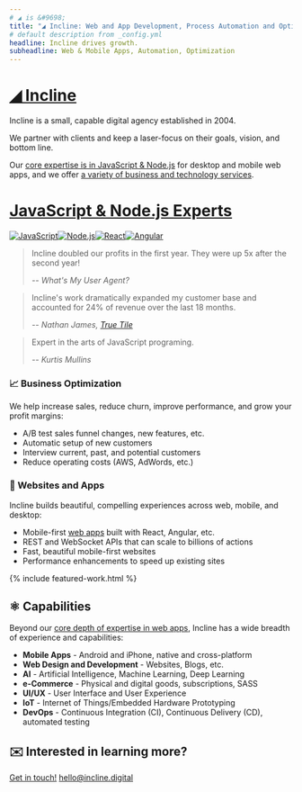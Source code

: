 ```yaml
---
# ◢ is &#9698;
title: "◢ Incline: Web and App Development, Process Automation and Optimization"
# default description from _config.yml
headline: Incline drives growth.
subheadline: Web & Mobile Apps, Automation, Optimization
---
```


<div class="alert alert-warning" role="alert" style="display:none" markdown="1">
  **Incline is not currently accepting new clients.**
  We can recommend [Jetpack](https://madebyjetpack.com/), [Sparkbox](https://seesparkbox.com/), and [Gaslight](https://teamgaslight.com/) without reservation.
</div>

<div class="row services">
<div class="col-sm" markdown="1">

# [◢ Incline](/)

Incline is a small, capable digital agency established in 2004.

We partner with clients and keep a laser-focus on their goals, vision, and bottom line.

Our [core expertise is in JavaScript & Node.js](javascript/) for desktop and mobile web apps,
and we offer [a variety of business and technology services](#capabilities).

</div>
<div class="col-sm js-icons-home" markdown="1">

# [JavaScript & Node.js Experts](javascript/)

[![JavaScript](assets/images/javascript.svg)![Node.js](assets/images/nodejs.svg)![React](assets/images/react.svg)![Angular](assets/images/angular.svg)](javascript/)

</div>
</div>

<section markdown="1" class="quotes" markdown="1">

> <p class="big">Incline doubled our profits in the first year. They were up 5x after the second year!</p>
> 
> <cite>-- What's My User Agent?</cite>

> Incline's work dramatically expanded my customer base and accounted for 24% of revenue over the last 18 months.
>
> <cite>-- Nathan James, <a href="http://www.truetileohio.com/">True Tile</a></cite>

> <p class="big">Expert in the arts of JavaScript programing.</p>
> 
> <cite>-- Kurtis Mullins</cite>

</section>

<section id="services" class="row services">
<div class="col-sm" markdown="1">

### 📈 Business Optimization

We help increase sales, reduce churn, improve performance, and grow your profit margins:

* A/B test sales funnel changes, new features, etc.
* Automatic setup of new customers
* Interview current, past, and potential customers
* Reduce operating costs (AWS, AdWords, etc.)

</div>
<div class="col-sm" markdown="1">

### 📱 Websites and Apps
Incline builds beautiful, compelling experiences across web, mobile, and desktop:

* Mobile-first [web apps](javascript/) built with React, Angular, etc.
* REST and WebSocket APIs that can scale to billions of actions
* Fast, beautiful mobile-first websites
* Performance enhancements to speed up existing sites

</div>
</section>

{% include featured-work.html %}


<section id="capabilities" class="capabilities" markdown="1">

## ⚛ Capabilities

Beyond our [core depth of expertise in web apps](/javascript/), Incline has a wide breadth of experience and capabilities:

* **Mobile Apps** - Android and iPhone, native and cross-platform
* **Web Design and Development** - Websites, Blogs, etc.
* **AI** - Artificial Intelligence, Machine Learning, Deep Learning
* **e-Commerce** - Physical and digital goods, subscriptions, SASS
* **UI/UX** - User Interface and User Experience
* **IoT** - Internet of Things/Embedded Hardware Prototyping
* **DevOps** - Continuous Integration (CI), Continuous Delivery (CD), automated testing

</section>



## ✉️ Interested in learning more?

[Get in touch!](/contact/)
[hello@incline.digital](mailto:hello@incline.digital?subject=We're%20interested%20in%20hiring%20Incline&body=Hello%20Incline%2C%0A%0AMy%20company%20is%20%5Bname%20and%20description%20of%20your%20company%5D.%0A%0AWe%20need%20some%20help%20with%20%5Bissues%20your%20company%20is%20facing%5D.%0A%0AThanks!%0A)
